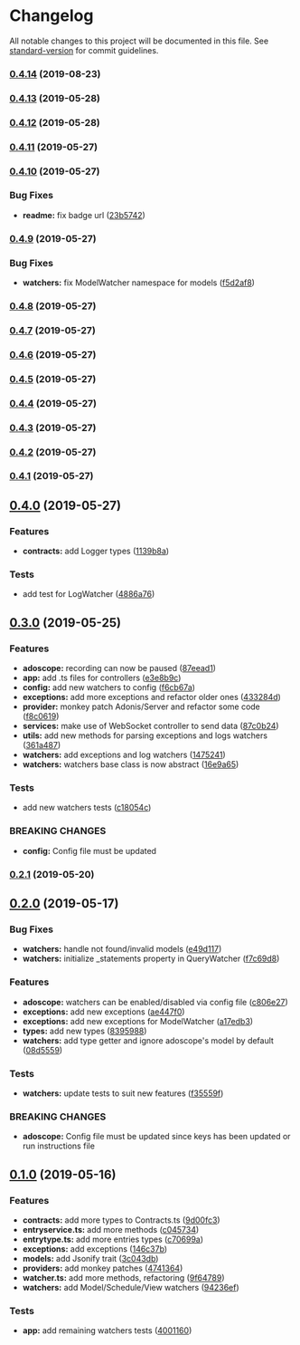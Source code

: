 # Changelog

All notable changes to this project will be documented in this file. See [standard-version](https://github.com/conventional-changelog/standard-version) for commit guidelines.

### [0.4.14](https://github.com/Melchyore/adoscopejs/compare/v0.4.13...v0.4.14) (2019-08-23)



### [0.4.13](https://github.com/Melchyore/adoscopejs/compare/v0.4.12...v0.4.13) (2019-05-28)



### [0.4.12](https://github.com/Melchyore/adoscopejs/compare/v0.4.11...v0.4.12) (2019-05-28)



### [0.4.11](https://github.com/Melchyore/adoscopejs/compare/v0.4.10...v0.4.11) (2019-05-27)



### [0.4.10](https://github.com/Melchyore/adoscopejs/compare/v0.4.9...v0.4.10) (2019-05-27)


### Bug Fixes

* **readme:** fix badge url ([23b5742](https://github.com/Melchyore/adoscopejs/commit/23b5742))



### [0.4.9](https://github.com/Melchyore/adoscopejs/compare/v0.4.8...v0.4.9) (2019-05-27)


### Bug Fixes

* **watchers:** fix ModelWatcher namespace for models ([f5d2af8](https://github.com/Melchyore/adoscopejs/commit/f5d2af8))



### [0.4.8](https://github.com/Melchyore/adoscopejs/compare/v0.4.7...v0.4.8) (2019-05-27)



### [0.4.7](https://github.com/Melchyore/adoscopejs/compare/v0.4.6...v0.4.7) (2019-05-27)



### [0.4.6](https://github.com/Melchyore/adoscopejs/compare/v0.4.5...v0.4.6) (2019-05-27)



### [0.4.5](https://github.com/Melchyore/adoscopejs/compare/v0.4.4...v0.4.5) (2019-05-27)



### [0.4.4](https://github.com/Melchyore/adoscopejs/compare/v0.4.3...v0.4.4) (2019-05-27)



### [0.4.3](https://github.com/Melchyore/adoscopejs/compare/v0.4.2...v0.4.3) (2019-05-27)



### [0.4.2](https://github.com/Melchyore/adoscopejs/compare/v0.4.1...v0.4.2) (2019-05-27)



### [0.4.1](https://github.com/Melchyore/adoscopejs/compare/v0.4.0...v0.4.1) (2019-05-27)



## [0.4.0](https://github.com/Melchyore/adoscope/compare/v0.3.0...v0.4.0) (2019-05-27)


### Features

* **contracts:** add Logger types ([1139b8a](https://github.com/Melchyore/adoscope/commit/1139b8a))


### Tests

* add test for LogWatcher ([4886a76](https://github.com/Melchyore/adoscope/commit/4886a76))



## [0.3.0](https://github.com/Melchyore/adoscope/compare/v0.2.1...v0.3.0) (2019-05-25)


### Features

* **adoscope:** recording can now be paused ([87eead1](https://github.com/Melchyore/adoscope/commit/87eead1))
* **app:** add .ts files for controllers ([e3e8b9c](https://github.com/Melchyore/adoscope/commit/e3e8b9c))
* **config:** add new watchers to config ([f6cb67a](https://github.com/Melchyore/adoscope/commit/f6cb67a))
* **exceptions:** add more exceptions and refactor older ones ([433284d](https://github.com/Melchyore/adoscope/commit/433284d))
* **provider:** monkey patch Adonis/Server and refactor some code ([f8c0619](https://github.com/Melchyore/adoscope/commit/f8c0619))
* **services:** make use of WebSocket controller to send data ([87c0b24](https://github.com/Melchyore/adoscope/commit/87c0b24))
* **utils:** add new methods for parsing exceptions and logs watchers ([361a487](https://github.com/Melchyore/adoscope/commit/361a487))
* **watchers:** add exceptions and log watchers ([1475241](https://github.com/Melchyore/adoscope/commit/1475241))
* **watchers:** watchers base class is now abstract ([16e9a65](https://github.com/Melchyore/adoscope/commit/16e9a65))


### Tests

* add new watchers tests ([c18054c](https://github.com/Melchyore/adoscope/commit/c18054c))


### BREAKING CHANGES

* **config:** Config file must be updated



### [0.2.1](https://github.com/Melchyore/adoscope/compare/v0.2.0...v0.2.1) (2019-05-20)



## [0.2.0](https://github.com/Melchyore/adoscope/compare/v0.1.0...v0.2.0) (2019-05-17)


### Bug Fixes

* **watchers:** handle not found/invalid models ([e49d117](https://github.com/Melchyore/adoscope/commit/e49d117))
* **watchers:** initialize _statements property in QueryWatcher ([f7c69d8](https://github.com/Melchyore/adoscope/commit/f7c69d8))


### Features

* **adoscope:** watchers can be enabled/disabled via config file ([c806e27](https://github.com/Melchyore/adoscope/commit/c806e27))
* **exceptions:** add new exceptions ([ae447f0](https://github.com/Melchyore/adoscope/commit/ae447f0))
* **exceptions:** add new exceptions for ModelWatcher ([a17edb3](https://github.com/Melchyore/adoscope/commit/a17edb3))
* **types:** add new types ([8395988](https://github.com/Melchyore/adoscope/commit/8395988))
* **watchers:** add type getter and ignore adoscope's model by default ([08d5559](https://github.com/Melchyore/adoscope/commit/08d5559))


### Tests

* **watchers:** update tests to suit new features ([f35559f](https://github.com/Melchyore/adoscope/commit/f35559f))


### BREAKING CHANGES

* **adoscope:** Config file must be updated since keys has been updated or run instructions file



## [0.1.0](https://github.com/Melchyore/adoscope/compare/v0.0.15...v0.1.0) (2019-05-16)


### Features

* **contracts:** add more types to Contracts.ts ([9d00fc3](https://github.com/Melchyore/adoscope/commit/9d00fc3))
* **entryservice.ts:** add more methods ([c045734](https://github.com/Melchyore/adoscope/commit/c045734))
* **entrytype.ts:** add more entries types ([c70699a](https://github.com/Melchyore/adoscope/commit/c70699a))
* **exceptions:** add exceptions ([146c37b](https://github.com/Melchyore/adoscope/commit/146c37b))
* **models:** add Jsonify trait ([3c043db](https://github.com/Melchyore/adoscope/commit/3c043db))
* **providers:** add monkey patches ([4741364](https://github.com/Melchyore/adoscope/commit/4741364))
* **watcher.ts:** add more methods, refactoring ([9f64789](https://github.com/Melchyore/adoscope/commit/9f64789))
* **watchers:** add Model/Schedule/View watchers ([94236ef](https://github.com/Melchyore/adoscope/commit/94236ef))


### Tests

* **app:** add remaining watchers tests ([4001160](https://github.com/Melchyore/adoscope/commit/4001160))
